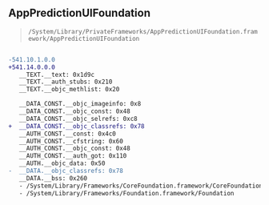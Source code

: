 ## AppPredictionUIFoundation

> `/System/Library/PrivateFrameworks/AppPredictionUIFoundation.framework/AppPredictionUIFoundation`

```diff

-541.10.1.0.0
+541.14.0.0.0
   __TEXT.__text: 0x1d9c
   __TEXT.__auth_stubs: 0x210
   __TEXT.__objc_methlist: 0x20

   __DATA_CONST.__objc_imageinfo: 0x8
   __DATA_CONST.__objc_const: 0x48
   __DATA_CONST.__objc_selrefs: 0xc8
+  __DATA_CONST.__objc_classrefs: 0x78
   __AUTH_CONST.__const: 0x4c0
   __AUTH_CONST.__cfstring: 0x60
   __AUTH_CONST.__objc_const: 0x48
   __AUTH_CONST.__auth_got: 0x110
   __AUTH.__objc_data: 0x50
-  __DATA.__objc_classrefs: 0x78
   __DATA.__bss: 0x260
   - /System/Library/Frameworks/CoreFoundation.framework/CoreFoundation
   - /System/Library/Frameworks/Foundation.framework/Foundation

```
